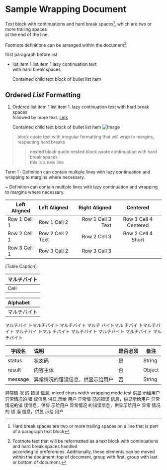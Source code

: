 # Sample Wrapping Document

  Text block with continuations and hard break spaces[^hard-break-spaces],
            which are two or more trailing spaces  
        at the end of the line.

  Footnote definitions can be arranged within the document[^1].

[^hard-break-spaces]: Hard break spaces are two or more trailing spaces on a line that is part of a paragraph text block

first paragraph before list
* list item 1
list item 1 lazy continuation text  
        with hard break spaces

     Contained child text block of bullet list item

## Ordered **_List_** Formatting
1. Ordered list item 1
list item 
1\. lazy continuation text with hard break spaces  
followed by more text. [Link](http://example.com) 

    Contained child text block of bullet list item ![Image](http://example.com/i.png)

[^1]: Footnote text that will be reformatted as a text block
with continuations and hard break spaces handled  
     according to preferences. Additionally, these elements can be moved within the
 document: top of document, group with first, group with last or bottom of document.

> block quote text with irregular formatting
> that will wrap to margins, respecting hard
> breaks
>>nested block quote
>>nested block quote continuation
>>with hard break spaces  
>>this is a new line

Term 1
: Definition can contain multiple lines with
  lazy continuation and wrapping to margins where necessary.

~ Definition can contain multiple lines with
  lazy continuation and wrapping to margins where necessary.

Left Aligned |Left Aligned|Right Aligned|Centered
|-----------|:-----------|----------:|:-----:
Row 1 Cell 1 |Row 1 Cell 2|Row 1 Cell 3 Text|Row 1 Cell 4 Centered
Row 2 Cell 1 |Row 2 Cell 2 Text |Row 2 Cell 3|Row 2 Cell 4 Short
Row 3 Cell 1 |Row 3 Cell 2 |Row 3 Cell 3
[Table Caption]

| マルチバイト |
|:-------|
| Cell |

| Alphabet |
|:---------|
| マルチバイト|

マルチバイ トマルチバイト マルチバイト マルチ バイトマル チバイ トマルチバイト マルチバイ トマル チバイト マルチバイト マルチバイト マルチバイト マルチバイト

| 字段名| 说明| 是否必须 | 备注   |
|---------|:--------|---------|--------|
| status| 状态码    | 是 | String |
| result  | 内容主体  | 否   | Object |
| message | 异常情况的错误信息，供显示给用户 | 否 | String |

异常情 况 的 错误 信息, mixed chars width wrapping mode test 供显 示给用户 异常情况的 错 误信息 供显 示给 用户
异常情 况的错误 信息，供显示给用户 异常情况的错 误信息，供显 示给用户  异常情况 的错误信息，供显示给用户
异常 情况的 错 误 信息，供显 示给 用户

